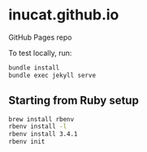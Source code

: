 # inucat.github.io

GitHub Pages repo

To test locally, run:

```sh
bundle install
bundle exec jekyll serve
```

## Starting from Ruby setup

```sh
brew install rbenv
rbenv install -l
rbenv install 3.4.1
rbenv init
```
